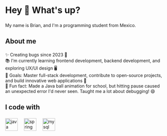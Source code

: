<h1 align="left">Hey 👋 What's up?</h1>

###

<p align="left">My name is Brian, and I'm a programming student from Mexico.</p>

###

<h2 align="left">About me</h2>

###

<p align="left">✨ Creating bugs since 2023 🐛<br>
📚 I'm currently learning frontend development, backend development, and exploring UX/UI design 🖥️<br>
🎯 Goals: Master full-stack development, contribute to open-source projects, and build innovative web applications 🚀<br>
🎲 Fun fact: Made a Java ball animation for school, but hitting pause caused an unexpected error I'd never seen. Taught me a lot about debugging! 😄</p>

###

<h2 align="left">I code with</h2>

###

<div align="left">
  <img src="https://cdn.jsdelivr.net/gh/devicons/devicon/icons/java/java-original.svg" height="40" alt="java logo"  />
  <img width="12" />
  <img src="https://cdn.jsdelivr.net/gh/devicons/devicon/icons/spring/spring-original.svg" height="40" alt="spring logo"  />
  <img width="12" />
  <img src="https://cdn.jsdelivr.net/gh/devicons/devicon/icons/mysql/mysql-original.svg" height="40" alt="mysql logo"  />
</div>

###
